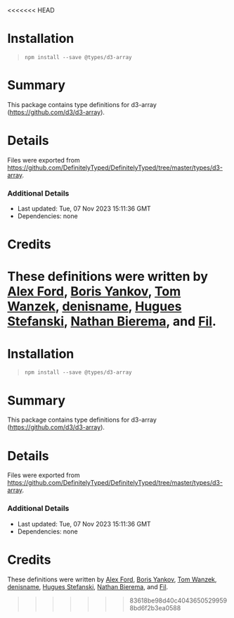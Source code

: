 <<<<<<< HEAD
# Installation
> `npm install --save @types/d3-array`

# Summary
This package contains type definitions for d3-array (https://github.com/d3/d3-array).

# Details
Files were exported from https://github.com/DefinitelyTyped/DefinitelyTyped/tree/master/types/d3-array.

### Additional Details
 * Last updated: Tue, 07 Nov 2023 15:11:36 GMT
 * Dependencies: none

# Credits
These definitions were written by [Alex Ford](https://github.com/gustavderdrache), [Boris Yankov](https://github.com/borisyankov), [Tom Wanzek](https://github.com/tomwanzek), [denisname](https://github.com/denisname), [Hugues Stefanski](https://github.com/ledragon), [Nathan Bierema](https://github.com/Methuselah96), and [Fil](https://github.com/Fil).
=======
# Installation
> `npm install --save @types/d3-array`

# Summary
This package contains type definitions for d3-array (https://github.com/d3/d3-array).

# Details
Files were exported from https://github.com/DefinitelyTyped/DefinitelyTyped/tree/master/types/d3-array.

### Additional Details
 * Last updated: Tue, 07 Nov 2023 15:11:36 GMT
 * Dependencies: none

# Credits
These definitions were written by [Alex Ford](https://github.com/gustavderdrache), [Boris Yankov](https://github.com/borisyankov), [Tom Wanzek](https://github.com/tomwanzek), [denisname](https://github.com/denisname), [Hugues Stefanski](https://github.com/ledragon), [Nathan Bierema](https://github.com/Methuselah96), and [Fil](https://github.com/Fil).
>>>>>>> 83618be98d40c40436505299598bd6f2b3ea0588
